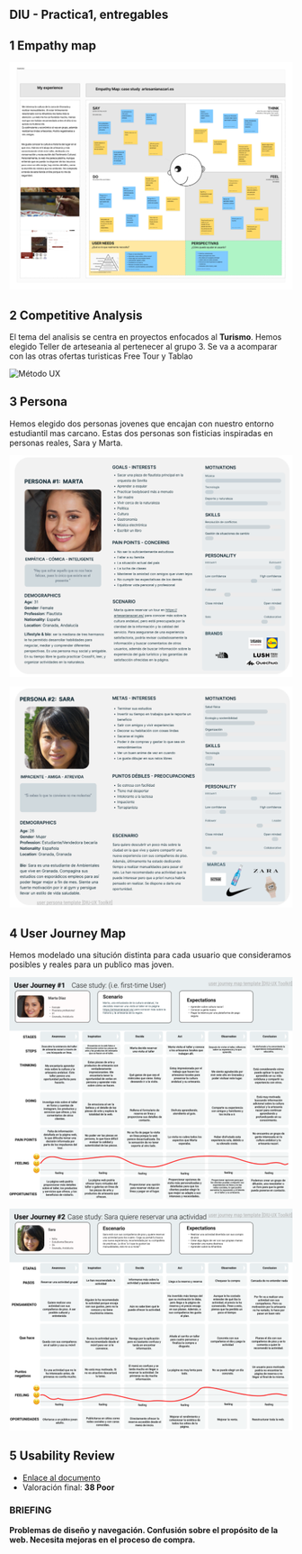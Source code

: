 ## DIU - Practica1, entregables

1 Empathy map
-----

![Método UX](img/Empathy_Map.png)

2 Competitive Analysis
-----

El tema del analisis se centra en proyectos enfocados al __Turismo__. Hemos elegido Teller de arteseania al pertenecer al grupo 3. Se va a acomparar con las otras ofertas turisticas Free Tour y Tablao

![Método UX](img/Competitor_Analysis.jpg)

3 Persona
-----

Hemos elegido dos personas jovenes que encajan con nuestro entorno estudiantil mas carcano. Estas dos personas son fisticias inspiradas en personas reales, Sara y Marta.

![Método UX](img/Persona1.png)

![Método UX](img/Persona2_Sara.png)

4 User Journey Map
----

Hemos modelado una situción distinta para cada usuario que consideramos posibles y reales para un publico mas joven.

![Método UX](img/User_journey1.png)

![Método UX](img/User_journey2.png)

5 Usability Review
----
- [Enlace al documento](./Usability-review.xlsx)
- Valoración final: __38 Poor__

### BRIEFING

__Problemas de diseño y navegación. Confusión sobre el propósito de la web. Necesita mejoras en el proceso de compra.__
